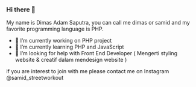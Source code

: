 ### Hi there 👋


My name is Dimas Adam Saputra, you can call me dimas or samid and my favorite programming language is PHP.


- 🔭 I’m currently working on PHP project
- 🌱 I’m currently learning PHP and JavaScript
- 🤔 I’m looking for help with Front End Developer ( Mengerti styling website & creatif dalam mendesign website )

if you are interest to join with me please contact me on Instagram @samid_streetworkout

